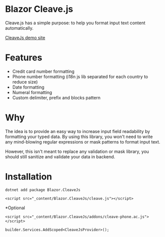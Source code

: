 # Blazor Cleave.js

Cleave.js has a simple purpose: to help you format input text content automatically.

[CleaveJs demo site](https://nosir.github.io/cleave.js/)

# Features

- Credit card number formatting
- Phone number formatting (i18n js lib separated for each country to reduce size)
- Date formatting
- Numeral formatting
- Custom delimiter, prefix and blocks pattern

# Why

The idea is to provide an easy way to increase input field readability by formatting your typed data. By using this library, you won't need to write any mind-blowing regular expressions or mask patterns to format input text.

However, this isn't meant to replace any validation or mask library, you should still sanitize and validate your data in backend.

# Installation

`dotnet add package Blazor.CleaveJs`

`<script src="_content/Blazor.CleaveJs/cleave.js"></script>`

*Optional

`<script src="_content/Blazor.CleaveJs/addons/cleave-phone.ac.js"></script>`

`builder.Services.AddScoped<CleaveJsProvider>();`